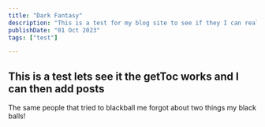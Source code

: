 ```yaml
---
title: "Dark Fantasy"
description: "This is a test for my blog site to see if they I can really create enough blog posts and then upload themselves"
publishDate: "01 Oct 2023"
tags: ["test"]

---
```


## This is a test lets see it the getToc works and I can then add posts

The same people that tried to blackball me forgot about two things my black balls!